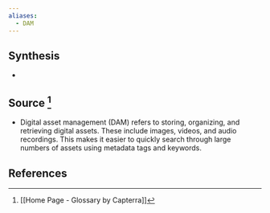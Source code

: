 ```yaml
---
aliases:
  - DAM
---
```

## Synthesis
- 
## Source [^1]
- Digital asset management (DAM) refers to storing, organizing, and retrieving digital assets. These include images, videos, and audio recordings. This makes it easier to quickly search through large numbers of assets using metadata tags and keywords.
## References

[^1]: [[Home Page - Glossary by Capterra]]